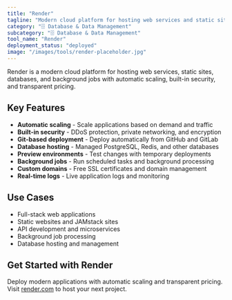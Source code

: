 ```yaml
---
title: "Render"
tagline: "Modern cloud platform for hosting web services and static sites"
category: "🗄️ Database & Data Management"
subcategory: "🗄️ Database & Data Management"
tool_name: "Render"
deployment_status: "deployed"
image: "/images/tools/render-placeholder.jpg"
---
```

Render is a modern cloud platform for hosting web services, static sites, databases, and background jobs with automatic scaling, built-in security, and transparent pricing.

## Key Features

- **Automatic scaling** - Scale applications based on demand and traffic
- **Built-in security** - DDoS protection, private networking, and encryption
- **Git-based deployment** - Deploy automatically from GitHub and GitLab
- **Database hosting** - Managed PostgreSQL, Redis, and other databases
- **Preview environments** - Test changes with temporary deployments
- **Background jobs** - Run scheduled tasks and background processing
- **Custom domains** - Free SSL certificates and domain management
- **Real-time logs** - Live application logs and monitoring

## Use Cases

- Full-stack web applications
- Static websites and JAMstack sites
- API development and microservices
- Background job processing
- Database hosting and management

## Get Started with Render

Deploy modern applications with automatic scaling and transparent pricing. Visit [render.com](https://render.com) to host your next project.
